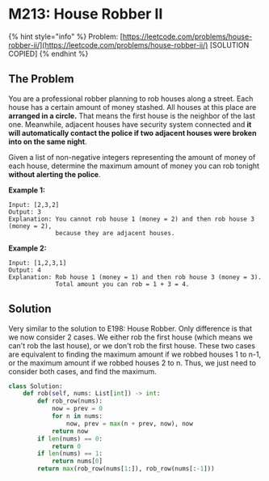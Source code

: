 # M213: House Robber II

{% hint style="info" %}
Problem: [https://leetcode.com/problems/house-robber-ii/](https://leetcode.com/problems/house-robber-ii/) \[SOLUTION COPIED\]
{% endhint %}

## The Problem

You are a professional robber planning to rob houses along a street. Each house has a certain amount of money stashed. All houses at this place are **arranged in a circle.** That means the first house is the neighbor of the last one. Meanwhile, adjacent houses have security system connected and **it will automatically contact the police if two adjacent houses were broken into on the same night**.

Given a list of non-negative integers representing the amount of money of each house, determine the maximum amount of money you can rob tonight **without alerting the police**.

**Example 1:**

```text
Input: [2,3,2]
Output: 3
Explanation: You cannot rob house 1 (money = 2) and then rob house 3 (money = 2),
             because they are adjacent houses.
```

**Example 2:**

```text
Input: [1,2,3,1]
Output: 4
Explanation: Rob house 1 (money = 1) and then rob house 3 (money = 3).
             Total amount you can rob = 1 + 3 = 4.
```

## Solution

Very similar to the solution to E198: House Robber. Only difference is that we now consider 2 cases. We either rob the first house \(which means we can't rob the last house\), or we don't rob the first house. These two cases are equivalent to finding the maximum amount if we robbed houses 1 to n-1, or the maximum amount if we robbed houses 2 to n. Thus, we just need to consider both cases, and find the maximum.

```python
class Solution:
    def rob(self, nums: List[int]) -> int:
        def rob_row(nums):
            now = prev = 0
            for n in nums:
                now, prev = max(n + prev, now), now
            return now
        if len(nums) == 0:
            return 0
        if len(nums) == 1:
            return nums[0]
        return max(rob_row(nums[1:]), rob_row(nums[:-1]))
```

